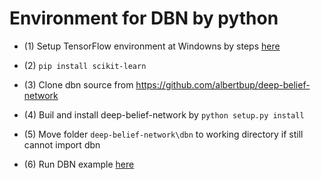# Environment for DBN by python


* (1) Setup TensorFlow environment at Windowns by steps  [here](https://github.com/ybdesire/machinelearning/blob/master/23_tensorflow/install_tf_windows.md)

* (2) `pip install scikit-learn`

* (3) Clone dbn source from https://github.com/albertbup/deep-belief-network

* (4) Buil and install deep-belief-network by `python setup.py install`

* (5) Move folder `deep-belief-network\dbn` to working directory if still cannot import dbn

* (6) Run DBN example [here](https://github.com/albertbup/deep-belief-network)





